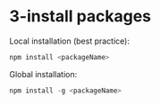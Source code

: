 # 3-install packages

Local installation (best practice):

```python
npm install <packageName>
```

Global installation:

```python
npm install -g <packageName>
```